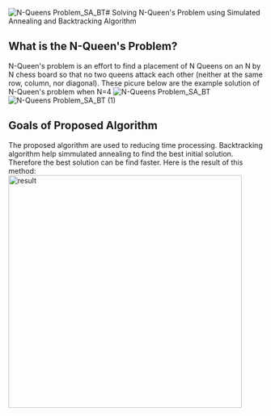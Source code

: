 ![N-Queens Problem_SA_BT](https://github.com/syifafatma/Solving-N-Queens-Problem-using-Backtracking-and-Simmulated-Annealing-Algorithm/assets/88698082/9a9e8608-e480-4e40-879e-cfb7afab17cf)# Solving N-Queen's Problem using Simulated Annealing and Backtracking Algorithm
## What is the N-Queen's Problem?
N-Queen's problem is an effort to find a placement of N Queens on an N by N chess board so that no two queens attack each other (neither at the same row, column, nor diagonal).
These picure below are the example solution of N-Queen's problem when N=4
![N-Queens Problem_SA_BT](https://github.com/syifafatma/Solving-N-Queens-Problem-using-Backtracking-and-Simmulated-Annealing-Algorithm/assets/88698082/8deb2517-9502-42b6-83cb-d8bc9430326d)
![N-Queens Problem_SA_BT (1)](https://github.com/syifafatma/Solving-N-Queens-Problem-using-Backtracking-and-Simmulated-Annealing-Algorithm/assets/88698082/06a35967-4e4b-4bfd-9875-a0047200d514)
## Goals of Proposed Algorithm
The proposed algorithm are used to reducing time processing. Backtracking algorithm help simmulated annealing to find the best initial solution. Therefore the best solution can be find faster.
Here is the result of this method:
<img width="461" alt="result" src="https://github.com/syifafatma/Solving-N-Queens-Problem-using-Backtracking-and-Simmulated-Annealing-Algorithm/assets/88698082/7d4d4d31-340b-4f0d-8d87-e729ce717e7c">

